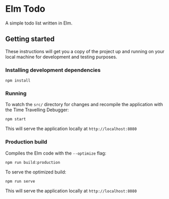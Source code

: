 # Elm Todo

A simple todo list written in Elm.

## Getting started

These instructions will get you a copy of the project up and running on your local machine for development and testing purposes.

### Installing development dependencies

```
npm install
```


### Running

To watch the `src/` directory for changes and recompile the application with the Time Travelling Debugger:

```
npm start
```

This will serve the application locally at `http://localhost:8080`


### Production build

Compiles the Elm code with the `--optimize` flag:

```
npm run build:production
```

To serve the optimized build:

```
npm run serve
```

This will serve the application locally at `http://localhost:8080`
